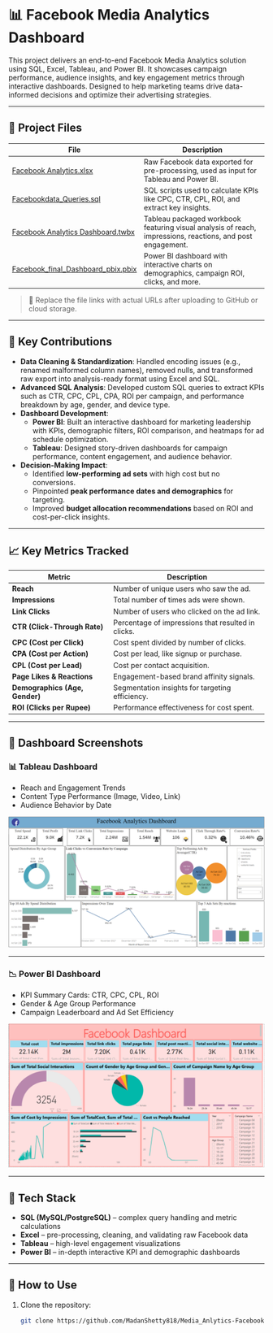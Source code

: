 # 📊 Facebook Media Analytics Dashboard

This project delivers an end-to-end Facebook Media Analytics solution using SQL, Excel, Tableau, and Power BI. It showcases campaign performance, audience insights, and key engagement metrics through interactive dashboards. Designed to help marketing teams drive data-informed decisions and optimize their advertising strategies.

---

## 📁 Project Files

| File | Description |
|------|-------------|
| <a href="https://github.com/MadanShetty818/Media_Anlytics-Facebook-LinkedIn-/blob/main/Facebook%20Analytics.xlsx" target="_blank">Facebook Analytics.xlsx</a> | Raw Facebook data exported for pre-processing, used as input for Tableau and Power BI. |
| <a href="https://github.com/MadanShetty818/Media_Anlytics-Facebook-LinkedIn-/blob/main/Facebookdata_Queries.sql" target="_blank">Facebookdata_Queries.sql</a> | SQL scripts used to calculate KPIs like CPC, CTR, CPL, ROI, and extract key insights. |
| <a href="https://github.com/MadanShetty818/Media_Anlytics-Facebook-LinkedIn-/blob/main/Facebook%20Analytics%20Dashboard.twbx" target="_blank">Facebook Analytics Dashboard.twbx</a> | Tableau packaged workbook featuring visual analysis of reach, impressions, reactions, and post engagement. |
| <a href="https://github.com/MadanShetty818/Media_Anlytics-Facebook-LinkedIn-/blob/main/Facebook_final_Dashboard_pbix.pbix" target="_blank">Facebook_final_Dashboard_pbix.pbix</a> | Power BI dashboard with interactive charts on demographics, campaign ROI, clicks, and more. |

> 🔗 Replace the file links with actual URLs after uploading to GitHub or cloud storage.

---

## 🧠 Key Contributions

- **Data Cleaning & Standardization**: Handled encoding issues (e.g., renamed malformed column names), removed nulls, and transformed raw export into analysis-ready format using Excel and SQL.
- **Advanced SQL Analysis**: Developed custom SQL queries to extract KPIs such as CTR, CPC, CPL, CPA, ROI per campaign, and performance breakdown by age, gender, and device type.
- **Dashboard Development**:
  - **Power BI**: Built an interactive dashboard for marketing leadership with KPIs, demographic filters, ROI comparison, and heatmaps for ad schedule optimization.
  - **Tableau**: Designed story-driven dashboards for campaign performance, content engagement, and audience behavior.
- **Decision-Making Impact**:
  - Identified **low-performing ad sets** with high cost but no conversions.
  - Pinpointed **peak performance dates and demographics** for targeting.
  - Improved **budget allocation recommendations** based on ROI and cost-per-click insights.

---

## 📈 Key Metrics Tracked

| Metric | Description |
|--------|-------------|
| **Reach** | Number of unique users who saw the ad. |
| **Impressions** | Total number of times ads were shown. |
| **Link Clicks** | Number of users who clicked on the ad link. |
| **CTR (Click-Through Rate)** | Percentage of impressions that resulted in clicks. |
| **CPC (Cost per Click)** | Cost spent divided by number of clicks. |
| **CPA (Cost per Action)** | Cost per lead, like signup or purchase. |
| **CPL (Cost per Lead)** | Cost per contact acquisition. |
| **Page Likes & Reactions** | Engagement-based brand affinity signals. |
| **Demographics (Age, Gender)** | Segmentation insights for targeting efficiency. |
| **ROI (Clicks per Rupee)** | Performance effectiveness for cost spent. |

---

## 📸 Dashboard Screenshots

### 📊 Tableau Dashboard

- Reach and Engagement Trends  
- Content Type Performance (Image, Video, Link)  
- Audience Behavior by Date  

<img src="https://github.com/MadanShetty818/Media_Anlytics-Facebook-LinkedIn-/blob/main/Screenshot%202025-06-02%20184314.png" alt="Tableau Dashboard" width="600"/>

---

### 📉 Power BI Dashboard

- KPI Summary Cards: CTR, CPC, CPL, ROI  
- Gender & Age Group Performance  
- Campaign Leaderboard and Ad Set Efficiency  

<img src="https://github.com/MadanShetty818/Media_Anlytics-Facebook-LinkedIn-/blob/main/Screenshot%202025-06-02%20184615.png" alt="Power BI Dashboard" width="600"/>

---

## 🧰 Tech Stack

- **SQL (MySQL/PostgreSQL)** – complex query handling and metric calculations  
- **Excel** – pre-processing, cleaning, and validating raw Facebook data  
- **Tableau** – high-level engagement visualizations  
- **Power BI** – in-depth interactive KPI and demographic dashboards

---

## 🚀 How to Use

1. Clone the repository:
   ```bash
   git clone https://github.com/MadanShetty818/Media_Anlytics-Facebook-LinkedIn-/blob/main/Facebook%20Analytics%20Dashboard.zip
